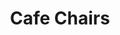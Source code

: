 ---
layout: prop
title: Cafe Chairs
categories: furniture
images: ["assets/furniture/cafe-chairs/Cafe chairs.JPG"]
desc: null
---